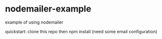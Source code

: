 # nodemailer-example
example of using nodemailer

quickstart: clone this repo then npm install (need some email configuration)